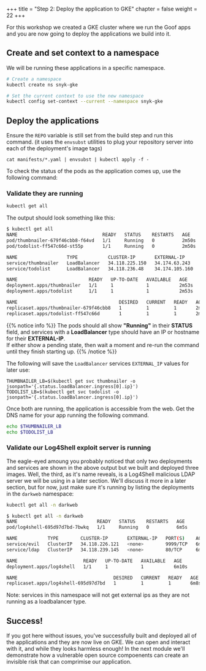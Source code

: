 +++
title = "Step 2: Deploy the application to GKE"
chapter = false
weight = 22
+++


For this workshop we created a GKE cluster where we run the Goof apps and you are now going to deploy the applications we build into it.

## Create and set context to a namespace

We will be running these applications in a specific namespace.

```sh
# Create a namespace
kubectl create ns snyk-gke

# Set the current context to use the new namespace
kubectl config set-context --current --namespace snyk-gke
```

## Deploy the applications

Ensure the `REPO` variable is still set from the build step and run this command. (it uses the `envsubst` utilities to plug your repository server into each of the deployment's image tags)
```
cat manifests/*.yaml | envsubst | kubectl apply -f -
```

To check the status of the pods as the application comes up, use the following command:

### Validate they are running
```sh
kubectl get all
```
The output should look something like this:
```sh
$ kubectl get all
NAME                               READY   STATUS    RESTARTS   AGE
pod/thumbnailer-679f46cbb8-f64vd   1/1     Running   0          2m50s
pod/todolist-ff547c66d-st55p       1/1     Running   0          2m50s

NAME                  TYPE           CLUSTER-IP       EXTERNAL-IP      PORT(S)        AGE
service/thumbnailer   LoadBalancer   34.118.225.150   34.174.63.243    80:32052/TCP   2m53s
service/todolist      LoadBalancer   34.118.236.48    34.174.105.160   80:32217/TCP   2m52s

NAME                          READY   UP-TO-DATE   AVAILABLE   AGE
deployment.apps/thumbnailer   1/1     1            1           2m53s
deployment.apps/todolist      1/1     1            1           2m53s

NAME                                     DESIRED   CURRENT   READY   AGE
replicaset.apps/thumbnailer-679f46cbb8   1         1         1       2m52s
replicaset.apps/todolist-ff547c66d       1         1         1       2m52s
```

{{% notice info %}}
The pods should all show **"Running"** in their **STATUS** field, and services with a **LoadBalancer** type should have an IP or hostname for their **EXTERNAL-IP**.
<br>If either show a pending state, then wait a moment and re-run the command until they finish starting up. 
{{% /notice %}}

The following will save the `LoadBalancer` services `EXTERNAL_IP` values for later use:
```
THUMBNAILER_LB=$(kubectl get svc thumbnailer -o jsonpath='{.status.loadBalancer.ingress[0].ip}')
TODOLIST_LB=$(kubectl get svc todolist -o jsonpath='{.status.loadBalancer.ingress[0].ip}')
```

Once both are running, the application is accessible from the web. Get the DNS name for your app running the following command. 

```bash
echo $THUMBNAILER_LB
echo $TODOLIST_LB 
``` 

### Validate our Log4Shell exploit server is running
The eagle-eyed amoung you probably noticed that only two deployments and services are shown in the above output but we built and deployed three images. Well, the third, as it's name reveals, is a Log4Shell malicious LDAP server we will be using in a later section.  We'll discuss it more in a later section, but for now, just make sure it's running by listing the deployments in the `darkweb` namespace:
```sh
kubectl get all -n darkweb
```
```sh
$ kubectl get all -n darkweb
NAME                             READY   STATUS    RESTARTS   AGE
pod/log4shell-695d97d7bd-7bwkq   1/1     Running   0          6m5s

NAME           TYPE        CLUSTER-IP       EXTERNAL-IP   PORT(S)    AGE
service/evil   ClusterIP   34.118.226.121   <none>        9999/TCP   6m8s
service/ldap   ClusterIP   34.118.239.145   <none>        80/TCP     6m8s

NAME                        READY   UP-TO-DATE   AVAILABLE   AGE
deployment.apps/log4shell   1/1     1            1           6m10s

NAME                                   DESIRED   CURRENT   READY   AGE
replicaset.apps/log4shell-695d97d7bd   1         1         1       6m8s
```
Note: services in this namespace will not get external ips as they are not running as a loadbalancer type.

## Success!

If you got here without issues, you've successfully built and deployed all of the applications and they are now live on GKE. We can open and interact with it, and while they looks harmless enough! In the next module we'll demonstrate how a vulnerable open source compoenents can create an invisible risk that can comprimise our application.